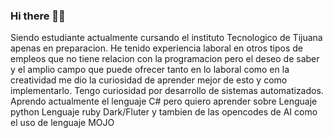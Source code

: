 ### Hi there 👋🤓
Siendo estudiante actualmente cursando el instituto Tecnologico de Tijuana apenas en preparacion.
He tenido experiencia laboral en otros tipos de empleos que no tiene relacion con la programacion pero el deseo de saber y el amplio campo que puede ofrecer tanto en lo laboral como en la creatividad me dio la curiosidad de aprender mejor de esto y como implementarlo. 
Tengo curiosidad por desarrollo de sistemas automatizados.
Aprendo actualmente el lenguaje C# pero quiero aprender sobre 
Lenguaje python
Lenguaje ruby 
Dark/Fluter
y tambien de las opencodes de AI como el uso de lenguaje MOJO

